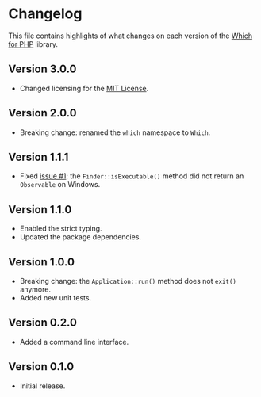 # Changelog
This file contains highlights of what changes on each version of the [Which for PHP](https://github.com/cedx/which.php) library.

## Version 3.0.0
- Changed licensing for the [MIT License](https://opensource.org/licenses/MIT).

## Version 2.0.0
- Breaking change: renamed the `which` namespace to `Which`.

## Version 1.1.1
- Fixed [issue #1](https://github.com/cedx/which.php/issues/1): the `Finder::isExecutable()` method did not return an `Observable` on Windows.

## Version 1.1.0
- Enabled the strict typing.
- Updated the package dependencies.

## Version 1.0.0
- Breaking change: the `Application::run()` method does not `exit()` anymore.
- Added new unit tests.

## Version 0.2.0
- Added a command line interface.

## Version 0.1.0
- Initial release.
